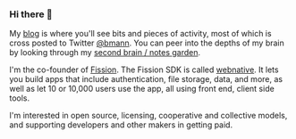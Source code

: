 ### Hi there 👋

My [blog](https://blog.bmannconsulting.com) is where you'll see bits and pieces of activity, most of which is cross posted to Twitter [@bmann](https://twitter.com/bmann). You can peer into the depths of my brain by looking through my [second brain / notes garden](https://bmannconsulting.com).

I'm the co-founder of [Fission](https://github.com/fission-suite). The Fission SDK is called [webnative](https://github.com/fission-suite/webnative). It lets you build apps that include authentication, file storage, data, and more, as well as let 10 or 10,000 users use the app, all using front end, client side tools.

I'm interested in open source, licensing, cooperative and collective models, and supporting developers and other makers in getting paid.


